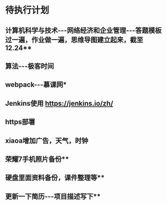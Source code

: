 # 待执行计划  

## 计算机科学与技术---网络经济和企业管理---答题模板过一遍，作业做一遍，思维导图建立起来，截至12.24**  

## 算法---极客时间  

## webpack---慕课网*  

## Jenkins使用 https://jenkins.io/zh/  

## https部署  

## xiaoa增加广告，天气，时钟  

## 荣耀7手机照片备份**  

## 硬盘里面资料备份，课件整理等**  

## 更新一下简历---项目描述写下**  
